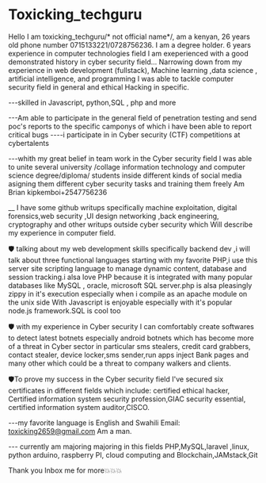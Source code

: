 # Toxicking_techguru




Hello I am  toxicking_techguru/* not official name*/, 
am a kenyan, 26 years old phone number 0715133221/0728756236.
I am a degree holder.
6 years experience in computer technologies field
 I am exeperienced with a good demonstrated history in  cyber security  field...
Narrowing down from my experience in web development (fullstack), Machine learning ,data science , artificial intelligence, and programming I was able to tackle computer security field in general and ethical Hacking in specific.

---skilled in Javascript, python,SQL , php and more

---Am able to participate in the general field of penetration testing and send poc's reports to the specific camponys of which i  have been able to report critical bugs 
----i participate in in Cyber security (CTF) competitions  at cybertalents

---whith my great belief in team work in the Cyber security field I  was able to unite several university /collage  information technology and computer science degree/diploma/  students inside different kinds of social media asigning them different cyber security tasks and training them freely
Am Brian kipkemboi+2547756236

__ I have some github writups specifically machine exploitation, digital forensics,web security ,UI design networking ,back engineering, cryptography and other writups outside cyber security which Will describe my experience in computer field.

🛡️ talking about my web development skills specifically backend dev ,i will talk about three functional languages starting with my favorite PHP,i use this server site scripting language to manage dynamic content, database and session tracking.i alsa love PHP because it is integrated with many popular databases like MySQL , oracle, microsoft SQL server.php is alsa pleasingly zippy in it's execution especially when i compile as an apache module on the unix side 
With Javascript is enjoyable especially with it's popular node.js framework.SQL is cool too

🛡️ with my experience in Cyber security I can comfortably create softwares to detect latest botnets especially android botnets which has become more of a threat in Cyber sector in particular sms stealers, credit card grabbers, contact stealer, device locker,sms sender,run apps inject Bank pages and many other which could be a threat to company walkers and clients.

🛡️To prove my success in the Cyber security field I've secured six certificates in different fields which include: certified ethical hacker,
Certified information system security profession,GIAC security essential, certified information system auditor,CISCO.



---my favorite language is English and Swahili
Email: toxicking2659@gmail.com
Am a man.


--- currently am majoring majoring in this fields PHP,MySQL,laravel ,linux, python arduino, raspberry PI, cloud computing and Blockchain,JAMstack,Git


Thank you Inbox me for more💥💥💥
